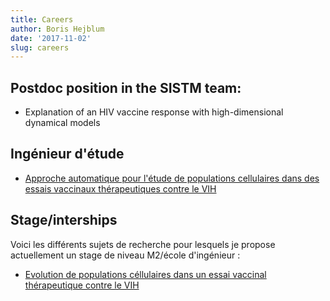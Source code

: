 ```yaml
---
title: Careers
author: Boris Hejblum
date: '2017-11-02'
slug: careers
---
```


## Postdoc position in the SISTM team:

  * Explanation of an HIV vaccine response with high-dimensional dynamical models
  
## Ingénieur d'étude
  * [Approche automatique pour l'étude de populations cellulaires dans des essais vaccinaux thérapeutiques contre le VIH](/files/Projet_Cytometree.pdf)

## Stage/interships

Voici les différents sujets de recherche pour lesquels je propose actuellement un stage de niveau M2/école d'ingénieur :

  * [Evolution de populations céllulaires dans un essai vaccinal thérapeutique contre le VIH](/files/stagem2findetude_2018_gatingdalia.pdf)

